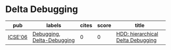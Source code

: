 # Delta Debugging

|pub|labels|cites|score|title|
|---|------|-----|-----|-----|
|[ICSE'06](https://dblp.org/db/conf/icse/icse2006.html)|[Debugging](Debugging.md), [Delta-Debugging](Delta-Debugging.md)|0|0|[HDD: hierarchical Delta Debugging](https://scholar.google.com/scholar?q=HDD%3A+hierarchical+Delta+Debugging)|
